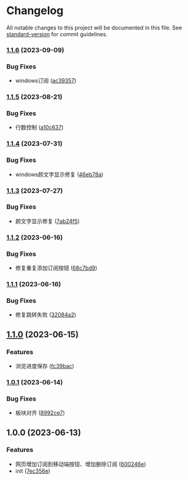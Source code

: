 # Changelog

All notable changes to this project will be documented in this file. See [standard-version](https://github.com/conventional-changelog/standard-version) for commit guidelines.

### [1.1.6](https://github.com/tiamed/nmbxd-feed-viewer-extension/compare/v1.1.5...v1.1.6) (2023-09-09)


### Bug Fixes

* windows订阅 ([ac39357](https://github.com/tiamed/nmbxd-feed-viewer-extension/commit/ac39357ae6643b670e865a914a31a172ebaef264))

### [1.1.5](https://github.com/tiamed/nmbxd-feed-viewer-extension/compare/v1.1.4...v1.1.5) (2023-08-21)


### Bug Fixes

* 行数控制 ([a10c637](https://github.com/tiamed/nmbxd-feed-viewer-extension/commit/a10c637ff3127b44c11444d8de0430563e8392d7))

### [1.1.4](https://github.com/tiamed/nmbxd-feed-viewer-extension/compare/v1.1.3...v1.1.4) (2023-07-31)


### Bug Fixes

* windows颜文字显示修复 ([46eb78a](https://github.com/tiamed/nmbxd-feed-viewer-extension/commit/46eb78ac8de8977a852b227dd675f30402d42ad1))

### [1.1.3](https://github.com/tiamed/nmbxd-feed-viewer-extension/compare/v1.1.2...v1.1.3) (2023-07-27)


### Bug Fixes

* 颜文字显示修复 ([7ab24f5](https://github.com/tiamed/nmbxd-feed-viewer-extension/commit/7ab24f5a8d6bae7b38c16924c971bf0a9115d13f))

### [1.1.2](https://github.com/tiamed/nmbxd-feed-viewer-extension/compare/v1.1.1...v1.1.2) (2023-06-16)


### Bug Fixes

* 修复重复添加订阅按钮 ([68c7bd9](https://github.com/tiamed/nmbxd-feed-viewer-extension/commit/68c7bd900f6f0eacf491c718602578f2f87f53ba))

### [1.1.1](https://github.com/tiamed/nmbxd-feed-viewer-extension/compare/v1.1.0...v1.1.1) (2023-06-16)


### Bug Fixes

* 修复跳转失败 ([32084a2](https://github.com/tiamed/nmbxd-feed-viewer-extension/commit/32084a2294aa037478605dbaaaff185145edfbc1))

## [1.1.0](https://github.com/tiamed/nmbxd-feed-viewer-extension/compare/v1.0.1...v1.1.0) (2023-06-15)


### Features

* 浏览进度保存 ([fc39bac](https://github.com/tiamed/nmbxd-feed-viewer-extension/commit/fc39bac4320efcf0394e226ff011a12bfdeee392))

### [1.0.1](https://github.com/tiamed/nmbxd-feed-viewer-extension/compare/v1.0.0...v1.0.1) (2023-06-14)


### Bug Fixes

* 板块对齐 ([8992ce7](https://github.com/tiamed/nmbxd-feed-viewer-extension/commit/8992ce7931272bab6186894def9b11aa2d82421f))

## 1.0.0 (2023-06-13)


### Features

* 网页增加订阅到移动端按钮、增加删除订阅 ([600246e](https://github.com/tiamed/nmbxd-feed-viewer-extension/commit/600246ea3867bdfb48cd6a097bdd257206c9c1f9))
* init ([7ec356e](https://github.com/tiamed/nmbxd-feed-viewer-extension/commit/7ec356eff96511e83036cffc5d07b195903fe7ab))
